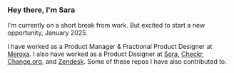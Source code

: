 ### Hey there, I'm Sara 

I'm currently on a short break from work. But excited to start a new opportunity, January 2025. 

I have worked as a Product Manager & Fractional Product Designer at [Meroxa](https://github.com/meroxa). I also have worked as a Product Designer at [Sora](https://github.com/soradotco), [Checkr](https://github.com/checkr), [Change.org](https://github.com/change), and [Zendesk](https://github.com/zendesk). Some of these repos I have also contributed to.
